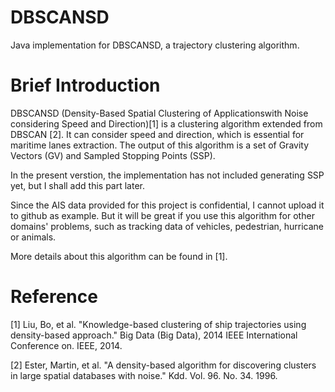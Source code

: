 # DBSCANSD
Java implementation for DBSCANSD, a trajectory clustering algorithm.

# Brief Introduction

DBSCANSD (Density-Based Spatial Clustering of Applicationswith Noise considering Speed and Direction)[1] is a clustering algorithm extended from DBSCAN [2]. It can consider speed and direction, which is essential for maritime lanes extraction. The output of this algorithm is a set of Gravity Vectors (GV) and  Sampled Stopping Points (SSP). 

In the present verstion, the implementation has not included generating SSP yet, but I shall add this part later.

Since the AIS data provided for this project is confidential, I cannot upload it to github as example. But it will be great if you use this algorithm for other domains' problems, such as tracking data of vehicles, pedestrian, hurricane or animals. 

More details about this algorithm can be found in [1].

# Reference
[1] Liu, Bo, et al. "Knowledge-based clustering of ship trajectories using density-based approach." Big Data (Big Data), 2014 IEEE International Conference on. IEEE, 2014.

[2] Ester, Martin, et al. "A density-based algorithm for discovering clusters in large spatial databases with noise." Kdd. Vol. 96. No. 34. 1996.
